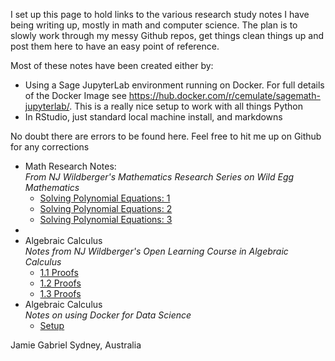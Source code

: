 I set up this page to hold links to the various research study notes I have being writing up, mostly in math and computer science. The plan is to slowly work through my messy Github repos, get things clean things up and post them here to have an easy point of reference.


Most of these notes have been created either by:

-  Using a Sage JupyterLab environment running on Docker.
 For full details of the Docker Image see <a href = "https://hub.docker.com/r/cemulate/sagemath-jupyterlab/">https://hub.docker.com/r/cemulate/sagemath-jupyterlab/</a>. This is a really nice setup to work with all things Python</div>
- In RStudio, just standard local machine install, and markdowns

No doubt there are errors to be found here. Feel free to hit me up on Github for any corrections

<ul>
<li>Math Research Notes:<br>
<i>From NJ Wildberger's Mathematics Research Series on Wild Egg Mathematics</i>

<ul>
<li><a href="https://jgab3103.github.io/Math-Notes/test">Solving Polynomial Equations: 1</a></li>
<li><a href="https://jgab3103.github.io/Math-Notes/test">Solving Polynomial Equations: 2</a></li>
<li><a href="https://jgab3103.github.io/Math-Notes/test">Solving Polynomial Equations: 3</a></li>
</ul>
</li>

<li>

<li>Algebraic Calculus<br/>
<i>Notes from NJ Wildberger's Open Learning Course in Algebraic Calculus</i>

<ul>
<li><a href="https://jgab3103.github.io/Math-Notes/test">1.1 Proofs</a></li>
<li><a href="https://jgab3103.github.io/Math-Notes/test">1.2 Proofs</a></li>
<li><a href="https://jgab3103.github.io/Math-Notes/test">1.3 Proofs</a></li>
</ul>
</li>

<li>Algebraic Calculus<br/>
<i>Notes on using Docker for Data Science</i>

<ul>
<li><a href="https://jgab3103.github.io/Math-Notes/test">Setup</a></li>
</ul>
</li>
</ul>



Jamie Gabriel
Sydney, Australia
